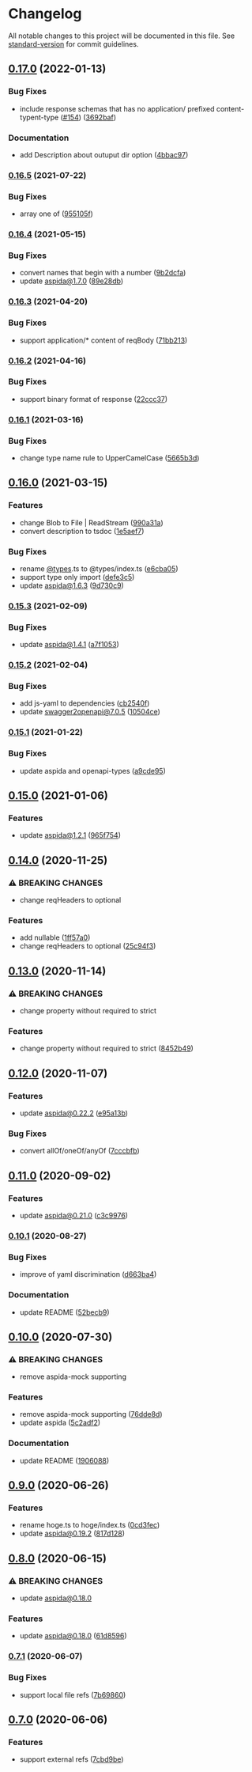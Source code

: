 # Changelog

All notable changes to this project will be documented in this file. See [standard-version](https://github.com/conventional-changelog/standard-version) for commit guidelines.

## [0.17.0](https://github.com/aspida/openapi2aspida/compare/v0.16.5...v0.17.0) (2022-01-13)


### Bug Fixes

* include response schemas that has no application/ prefixed content-typent-type ([#154](https://github.com/aspida/openapi2aspida/issues/154)) ([3692baf](https://github.com/aspida/openapi2aspida/commit/3692baff8e98a036f8427a8fc41c74f7ef1f8034))


### Documentation

* add Description about outuput dir option ([4bbac97](https://github.com/aspida/openapi2aspida/commit/4bbac97fd280819ee1fbc947d5a3ebf566b2a743))

### [0.16.5](https://github.com/aspida/openapi2aspida/compare/v0.16.4...v0.16.5) (2021-07-22)


### Bug Fixes

* array one of ([955105f](https://github.com/aspida/openapi2aspida/commit/955105f3c5b4b91d8db5a004c9a61487d21598fd))

### [0.16.4](https://github.com/aspida/openapi2aspida/compare/v0.16.3...v0.16.4) (2021-05-15)


### Bug Fixes

* convert names that begin with a number ([9b2dcfa](https://github.com/aspida/openapi2aspida/commit/9b2dcfa63f821bf106acbc82cbfaf474707c5731))
* update aspida@1.7.0 ([89e28db](https://github.com/aspida/openapi2aspida/commit/89e28dbb562213cd0872f99bbc2ecfa1b383d0b7))

### [0.16.3](https://github.com/aspida/openapi2aspida/compare/v0.16.2...v0.16.3) (2021-04-20)


### Bug Fixes

* support application/* content of reqBody ([71bb213](https://github.com/aspida/openapi2aspida/commit/71bb213d9f4e86fba1acc8ddc464456d23dd6d7b))

### [0.16.2](https://github.com/aspida/openapi2aspida/compare/v0.16.1...v0.16.2) (2021-04-16)


### Bug Fixes

* support binary format of response ([22ccc37](https://github.com/aspida/openapi2aspida/commit/22ccc377ce24f5227036bcee6807b2ba78bf6a95))

### [0.16.1](https://github.com/aspida/openapi2aspida/compare/v0.16.0...v0.16.1) (2021-03-16)


### Bug Fixes

* change type name rule to UpperCamelCase ([5665b3d](https://github.com/aspida/openapi2aspida/commit/5665b3d38111b44800ce36bde6356de60ba80b10))

## [0.16.0](https://github.com/aspida/openapi2aspida/compare/v0.15.3...v0.16.0) (2021-03-15)


### Features

* change Blob to File | ReadStream ([990a31a](https://github.com/aspida/openapi2aspida/commit/990a31a29763afd653dbd87d559de35da6d2c48e))
* convert description to tsdoc ([1e5aef7](https://github.com/aspida/openapi2aspida/commit/1e5aef774e4f69c74a705d9ad0fb2c1aae1658d4))


### Bug Fixes

* rename [@types](https://github.com/types).ts to @types/index.ts ([e6cba05](https://github.com/aspida/openapi2aspida/commit/e6cba05d62c3320ca3c51fb6f6d2f634a349bb62))
* support type only import ([defe3c5](https://github.com/aspida/openapi2aspida/commit/defe3c5c0621d09f036f43929d880b51c3586282))
* update aspida@1.6.3 ([9d730c9](https://github.com/aspida/openapi2aspida/commit/9d730c9b483176a0d2e0838d3327a4c51ebd79c2))

### [0.15.3](https://github.com/aspida/openapi2aspida/compare/v0.15.2...v0.15.3) (2021-02-09)


### Bug Fixes

* update aspida@1.4.1 ([a7f1053](https://github.com/aspida/openapi2aspida/commit/a7f10537e2c946d146dcc14497a98563f9049d69))

### [0.15.2](https://github.com/aspida/openapi2aspida/compare/v0.15.1...v0.15.2) (2021-02-04)


### Bug Fixes

* add js-yaml to dependencies ([cb2540f](https://github.com/aspida/openapi2aspida/commit/cb2540f79bd1f3652193f03109aead446a1727d3))
* update swagger2openapi@7.0.5 ([10504ce](https://github.com/aspida/openapi2aspida/commit/10504ce6ae1f57de591b5518b4a3dfd742bb88f3))

### [0.15.1](https://github.com/aspida/openapi2aspida/compare/v0.15.0...v0.15.1) (2021-01-22)


### Bug Fixes

* update aspida and openapi-types ([a9cde95](https://github.com/aspida/openapi2aspida/commit/a9cde950cd2939418cf8779850a1a1529b0a9ab3))

## [0.15.0](https://github.com/aspida/openapi2aspida/compare/v0.14.0...v0.15.0) (2021-01-06)


### Features

* update aspida@1.2.1 ([965f754](https://github.com/aspida/openapi2aspida/commit/965f754939ab5ae702154d3bbafddc31cddd24ab))

## [0.14.0](https://github.com/aspida/openapi2aspida/compare/v0.13.0...v0.14.0) (2020-11-25)


### ⚠ BREAKING CHANGES

* change reqHeaders to optional

### Features

* add nullable ([1ff57a0](https://github.com/aspida/openapi2aspida/commit/1ff57a006b49f98e3fca4b8323a5ba9235db87e2))
* change reqHeaders to optional ([25c94f3](https://github.com/aspida/openapi2aspida/commit/25c94f3c65731c108592d1a2195fc35dd1def8b3))

## [0.13.0](https://github.com/aspida/openapi2aspida/compare/v0.12.0...v0.13.0) (2020-11-14)


### ⚠ BREAKING CHANGES

* change property without required to strict

### Features

* change property without required to strict ([8452b49](https://github.com/aspida/openapi2aspida/commit/8452b49aeb20a6c053990d70df8a9ea269faa84f))

## [0.12.0](https://github.com/aspida/openapi2aspida/compare/v0.11.0...v0.12.0) (2020-11-07)


### Features

* update aspida@0.22.2 ([e95a13b](https://github.com/aspida/openapi2aspida/commit/e95a13bd720651a78dfbf42c7ceb1d1f14e297c9))


### Bug Fixes

* convert allOf/oneOf/anyOf ([7cccbfb](https://github.com/aspida/openapi2aspida/commit/7cccbfb6fd75c29ddc4e16067c359120f2fb8763))

## [0.11.0](https://github.com/aspida/openapi2aspida/compare/v0.10.1...v0.11.0) (2020-09-02)


### Features

* update aspida@0.21.0 ([c3c9976](https://github.com/aspida/openapi2aspida/commit/c3c9976db1d06fb8b8e7e43fa765073a5d19ed00))

### [0.10.1](https://github.com/aspida/openapi2aspida/compare/v0.10.0...v0.10.1) (2020-08-27)


### Bug Fixes

* improve of yaml discrimination ([d663ba4](https://github.com/aspida/openapi2aspida/commit/d663ba451d858aeab06b6c3e5c2bbf81844d7365))


### Documentation

* update README ([52becb9](https://github.com/aspida/openapi2aspida/commit/52becb9f5264f26b9db7a13da7eab1edd60f36a0))

## [0.10.0](https://github.com/aspida/openapi2aspida/compare/v0.9.0...v0.10.0) (2020-07-30)


### ⚠ BREAKING CHANGES

* remove aspida-mock supporting

### Features

* remove aspida-mock supporting ([76dde8d](https://github.com/aspida/openapi2aspida/commit/76dde8d5eb2bfbe7ffe6dd57d66f42e0afb34de4))
* update aspida ([5c2adf2](https://github.com/aspida/openapi2aspida/commit/5c2adf2c503820c21b2d1890133fc13efbb197b4))


### Documentation

* update README ([1906088](https://github.com/aspida/openapi2aspida/commit/19060884421f5647d1cb0a19088fc7ad6aa3db06))

## [0.9.0](https://github.com/aspida/openapi2aspida/compare/v0.8.0...v0.9.0) (2020-06-26)


### Features

* rename hoge.ts to hoge/index.ts ([0cd3fec](https://github.com/aspida/openapi2aspida/commit/0cd3fecf3964aabe97769719290645328c2d07e5))
* update aspida@0.19.2 ([817d128](https://github.com/aspida/openapi2aspida/commit/817d12867611e98c73df9d87bf3ae2d3abfb7039))

## [0.8.0](https://github.com/aspida/openapi2aspida/compare/v0.7.1...v0.8.0) (2020-06-15)


### ⚠ BREAKING CHANGES

* update aspida@0.18.0

### Features

* update aspida@0.18.0 ([61d8596](https://github.com/aspida/openapi2aspida/commit/61d8596dc66a7bfd4dda7fb9d619e7e7af71c4fa))

### [0.7.1](https://github.com/aspida/openapi2aspida/compare/v0.7.0...v0.7.1) (2020-06-07)


### Bug Fixes

* support local file refs ([7b69860](https://github.com/aspida/openapi2aspida/commit/7b69860e6d3071f623c8366a17f1fe77717d7a92))

## [0.7.0](https://github.com/aspida/openapi2aspida/compare/v0.6.1...v0.7.0) (2020-06-06)


### Features

* support external refs ([7cbd9be](https://github.com/aspida/openapi2aspida/commit/7cbd9be2b401e9e15021110c87edf0c29f6f61d2))
